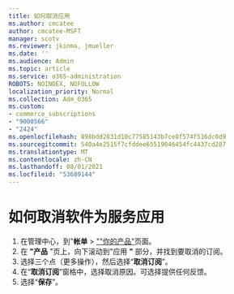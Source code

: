 ```yaml
---
title: 如何取消应用
ms.author: cmcatee
author: cmcatee-MSFT
manager: scotv
ms.reviewer: jkinma, jmueller
ms.date: ''
ms.audience: Admin
ms.topic: article
ms.service: o365-administration
ROBOTS: NOINDEX, NOFOLLOW
localization_priority: Normal
ms.collection: Adm_O365
ms.custom:
- commerce_subscriptions
- "9000566"
- "2424"
ms.openlocfilehash: 898bdd2831d10c77585143b7ce8f574f516dc0d9
ms.sourcegitcommit: 540a4e2515f7cfddee65519046454fc4437cd287
ms.translationtype: MT
ms.contentlocale: zh-CN
ms.lasthandoff: 08/01/2021
ms.locfileid: "53689144"
---
```

# <a name="how-to-cancel-software-as-a-service-apps"></a>如何取消软件为服务应用

1. 在管理中心，到"**帐单**  >  [""你的产品"](https://go.microsoft.com/fwlink/p/?linkid=842054)页面。
2. 在 **"产品** "页上，向下滚动到"应用 **"** 部分，并找到要取消的订阅。 
3. 选择三个点（更多操作），然后选择“**取消订阅**”。
4. 在“**取消订阅**”窗格中，选择取消原因。可选择提供任何反馈。
5. 选择“**保存**”。